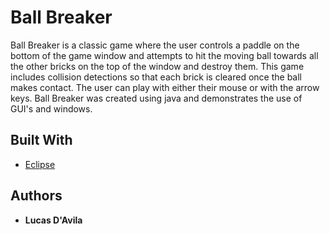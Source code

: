 # Ball Breaker

Ball Breaker is a classic game where the user controls a paddle on the bottom of the game window and attempts to hit the moving ball
towards all the other bricks on the top of the window and destroy them.  This game includes collision detections so that each
brick is cleared once the ball makes contact.  The user can play with either their mouse or with the arrow keys.  Ball Breaker 
was created using java and demonstrates the use of GUI's and windows.


## Built With

* [Eclipse](https://eclipse.org/)


## Authors

* **Lucas D'Avila** 
